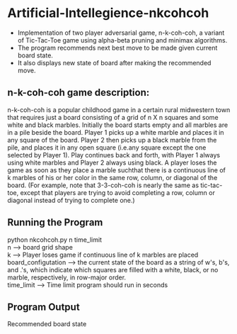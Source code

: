# Artificial-Intellegience-nkcohcoh
* Implementation of  two player adversarial game, n-k-coh-coh, a variant of Tic-Tac-Toe game using alpha-beta pruning and minimax algorithms.
* The program recommends next best move to be made given current board state.
* It also displays new state of board after making the recommended move.

## n-k-coh-coh game description: 
n-k-coh-coh is a popular childhood game in a certain rural midwestern town that requires just a board consisting of a grid of n X n squares and some white and black marbles. Initially the board starts empty and all marbles are in a pile beside the board. Player 1 picks up a white marble and places it in any square of the board. Player 2 then picks up a black marble from the pile, and places it in any open square (i.e.any square except the one selected by Player 1). Play continues back and forth, with Player 1 always using white marbles and Player 2 always using black. A player loses the game as soon as they place a marble suchthat there is a continuous line of k marbles of his or her color in the same row, column, or diagonal of the board. (For example, note that 3-3-coh-coh is nearly the same as tic-tac-toe, except that players are trying to avoid completing a row, column or diagonal instead of trying to complete one.)

## Running the Program
python nkcohcoh.py n  time_limit  
n --> board grid shape  
k --> Player loses game if continuous line of k marbles are placed  
board_configutation --> the current state of the board as a string of w's, b's, and .'s, which indicate which squares are filled with a white, black, or no marble, respectively, in row-major order.  
time_limit --> Time limit program should run in seconds

## Program Output
Recommended board state
